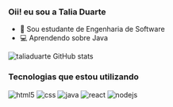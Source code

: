 ### Oii! eu sou a Talia Duarte 

- 🔭 Sou estudante de Engenharia de Software
- 💻 Aprendendo sobre Java

![taliaduarte GitHub stats](https://github-readme-stats.vercel.app/api?username=taliaduarte&show_icons=true&theme=dracula&count_private=true)

### Tecnologias que estou utilizando

<div style="display: inline_block">
  <img align="center" alt="html5" src="https://img.shields.io/badge/HTML5-E34F26?style=for-the-badge&logo=html5&logoColor=white" />
  <img align="center" alt="css" src="https://img.shields.io/badge/CSS3-1572B6?style=for-the-badge&logo=css3&logoColor=white" />
  <img align="center" alt="java" src="https://img.shields.io/badge/java-%23ED8B00.svg?style=for-the-badge&logo=openjdk&logoColor=white" />
  <img align="center" alt="react" src="https://img.shields.io/badge/React-20232A?style=for-the-badge&logo=react&logoColor=61DAFB" />
  <img align="center" alt="nodejs" src="https://img.shields.io/badge/Node.js-43853D?style=for-the-badge&logo=node.js&logoColor=white" />
</div><br/>
